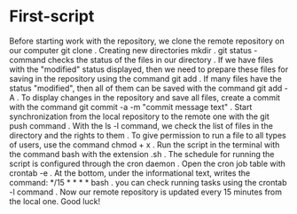 # First-script
Before starting work with the repository, we clone the remote repository on our computer git clone <repository link> .
Сreating new directories mkdir <directory name> .
git status - command checks the status of the files in our directory .
If we have files with the "modified" status displayed, then we need to prepare these files for saving in the repository using the command git add <file name> .
If many files have the status "modified", then all of them can be saved with the command git add -A .
To display changes in the repository and save all files, create a commit with the command git commit -a -m "commit message text" .
Start synchronization from the local repository to the remote one with the git push command . 
With the ls -l command, we check the list of files in the directory and the rights to them .
To give permission to run a file to all types of users, use the command chmod + x <file name> .
Run the script in the terminal with the command bash <file name> with the extension .sh .
The schedule for running the script is configured through the cron daemon .
Open the cron job table with crontab -e .
At the bottom, under the informational text, writes the command: */15 * * * * bash <full path to the script file> .
you can check running tasks using the crontab -l command .
 Now our remote repository is updated every 15 minutes from the local one. Good luck!
